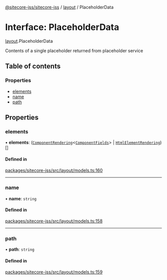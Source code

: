 [@sitecore-jss/sitecore-jss](../README.md) / [layout](../modules/layout.md) / PlaceholderData

# Interface: PlaceholderData

[layout](../modules/layout.md).PlaceholderData

Contents of a single placeholder returned from placeholder service

## Table of contents

### Properties

- [elements](layout.PlaceholderData.md#elements)
- [name](layout.PlaceholderData.md#name)
- [path](layout.PlaceholderData.md#path)

## Properties

### elements

• **elements**: ([`ComponentRendering`](layout.ComponentRendering.md)\<[`ComponentFields`](layout.ComponentFields.md)\> \| [`HtmlElementRendering`](layout.HtmlElementRendering.md))[]

#### Defined in

[packages/sitecore-jss/src/layout/models.ts:160](https://github.com/Sitecore/jss/blob/61a0c5a54/packages/sitecore-jss/src/layout/models.ts#L160)

___

### name

• **name**: `string`

#### Defined in

[packages/sitecore-jss/src/layout/models.ts:158](https://github.com/Sitecore/jss/blob/61a0c5a54/packages/sitecore-jss/src/layout/models.ts#L158)

___

### path

• **path**: `string`

#### Defined in

[packages/sitecore-jss/src/layout/models.ts:159](https://github.com/Sitecore/jss/blob/61a0c5a54/packages/sitecore-jss/src/layout/models.ts#L159)
